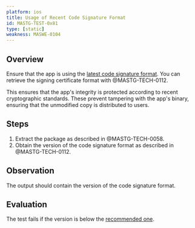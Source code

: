 ```yaml
---
platform: ios
title: Usage of Recent Code Signature Format
id: MASTG-TEST-0x81
type: [static]
weakness: MASWE-0104
---
```


## Overview

Ensure that the app is using the [latest code signature
format](https://developer.apple.com/documentation/xcode/using-the-latest-code-signature-format "Apple Developer"). You can retrieve the signing certificate format with
@MASTG-TECH-0112.

This ensures that the app's integrity is protected according to recent cryptographic standards. These prevent tampering
with the app's binary, ensuring that the unmodified copy is distributed to users.

## Steps

1. Extract the package as described in @MASTG-TECH-0058.
2. Obtain the version of the code signature format as described in @MASTG-TECH-0112.

## Observation

The output should contain the version of the code signature format.

## Evaluation

The test fails if the version is below the [recommended
one](https://developer.apple.com/documentation/xcode/using-the-latest-code-signature-format "Apple Developer").
